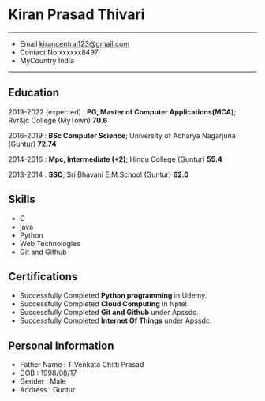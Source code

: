 Kiran Prasad Thivari
============

-------------------     ----------------------------
- Email                      kirancentral123@gmail.com
- Contact No                 xxxxxx8497
- MyCountry                  India
-------------------     ----------------------------

Education
---------

2019-2022 (expected)
:   **PG, Master of Computer Applications(MCA)**; Rvr&jc College (MyTown)
            **70.6**

    

2016-2019
:   **BSc Computer Science**; University of Acharya Nagarjuna (Guntur)
            **72.74**
   
 2014-2016
:   **Mpc, Intermediate (+2)**; Hindu College (Guntur)
             **55.4**
                
                
 2013-2014
:   **SSC**; Sri Bhavani E.M.School (Guntur)
              **62.0**
               
               




Skills
--------------------
- C
- java 
- Python
- Web Technologies
- Git and Github


Certifications
------------------
- Successfully Completed **Python programming** in Udemy.
- Successfully Completed **Cloud Computing** in Nptel.
- Successfully Completed **Git and Github** under Apssdc.
- Successfully Completed **Internet Of Things** under Apssdc.

Personal Information
------------------------
 - Father Name : T.Venkata Chitti Prasad
 - DOB         : 1998/08/17
 - Gender      : Male
 - Address     : Guntur



